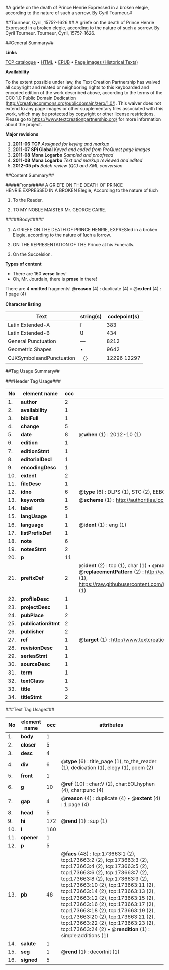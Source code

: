 #A griefe on the death of Prince Henrie Expressed in a broken elegie, according to the nature of such a sorrow. By Cyril Tourneur.#

##Tourneur, Cyril, 1575?-1626.##
A griefe on the death of Prince Henrie Expressed in a broken elegie, according to the nature of such a sorrow. By Cyril Tourneur.
Tourneur, Cyril, 1575?-1626.

##General Summary##

**Links**

[TCP catalogue](http://www.ota.ox.ac.uk/tcp/)  • 
[HTML](http://tei.it.ox.ac.uk/tcp/Texts-HTML/free/A73/A73317.html)  • 
[EPUB](http://tei.it.ox.ac.uk/tcp/Texts-EPUB/free/A73/A73317.epub) • 
[Page images (Historical Texts)](https://historicaltexts.jisc.ac.uk/eebo-99900644e)

**Availability**

To the extent possible under law, the Text Creation Partnership has waived all copyright and related or neighboring rights to this keyboarded and encoded edition of the work described above, according to the terms of the CC0 1.0 Public Domain Dedication (http://creativecommons.org/publicdomain/zero/1.0/). This waiver does not extend to any page images or other supplementary files associated with this work, which may be protected by copyright or other license restrictions. Please go to https://www.textcreationpartnership.org/ for more information about the project.

**Major revisions**

1. __2011-06__ __TCP__ *Assigned for keying and markup*
1. __2011-07__ __SPi Global__ *Keyed and coded from ProQuest page images*
1. __2011-08__ __Mona Logarbo__ *Sampled and proofread*
1. __2011-08__ __Mona Logarbo__ *Text and markup reviewed and edited*
1. __2012-05__ __pfs__ *Batch review (QC) and XML conversion*

##Content Summary##

#####Front#####
A GRIEFE ON THE DEATH OF PRINCE HENRIE.EXPRESSED IN A BROKEN Elegie, According to the nature of ſuch
1. To the Reader.

1. TO MY NOBLE MAISTER Mr. GEORGE CARIE.

#####Body#####

1. A GRIEFE ON THE DEATH OF PRINCE HENRIE, EXPRESſed in a broken Elegie, according to the nature of ſuch a ſorrow.

1. ON THE REPRESENTATION OF THE Prince at his Funeralls.

1. On the Succeſsion.

**Types of content**

  * There are 160 **verse** lines!
  * Oh, Mr. Jourdain, there is **prose** in there!

There are 4 **omitted** fragments! 
 @__reason__ (4) : duplicate (4)  •  @__extent__ (4) : 1 page (4)

**Character listing**


|Text|string(s)|codepoint(s)|
|---|---|---|
|Latin Extended-A|ſ|383|
|Latin Extended-B|Ʋ|434|
|General Punctuation|—|8212|
|Geometric Shapes|▪|9642|
|CJKSymbolsandPunctuation|〈〉|12296 12297|

##Tag Usage Summary##

###Header Tag Usage###

|No|element name|occ|attributes|
|---|---|---|---|
|1.|__author__|2||
|2.|__availability__|1||
|3.|__biblFull__|1||
|4.|__change__|5||
|5.|__date__|8| @__when__ (1) : 2012-10 (1)|
|6.|__edition__|1||
|7.|__editionStmt__|1||
|8.|__editorialDecl__|1||
|9.|__encodingDesc__|1||
|10.|__extent__|2||
|11.|__fileDesc__|1||
|12.|__idno__|6| @__type__ (6) : DLPS (1), STC (2), EEBO-CITATION (1), PROQUEST (1), VID (1)|
|13.|__keywords__|1| @__scheme__ (1) : http://authorities.loc.gov/ (1)|
|14.|__label__|5||
|15.|__langUsage__|1||
|16.|__language__|1| @__ident__ (1) : eng (1)|
|17.|__listPrefixDef__|1||
|18.|__note__|6||
|19.|__notesStmt__|2||
|20.|__p__|11||
|21.|__prefixDef__|2| @__ident__ (2) : tcp (1), char (1)  •  @__matchPattern__ (2) : ([0-9\-]+):([0-9IVX]+) (1), (.+) (1)  •  @__replacementPattern__ (2) : http://eebo.chadwyck.com/downloadtiff?vid=$1&page=$2 (1), https://raw.githubusercontent.com/textcreationpartnership/Texts/master/tcpchars.xml#$1 (1)|
|22.|__profileDesc__|1||
|23.|__projectDesc__|1||
|24.|__pubPlace__|2||
|25.|__publicationStmt__|2||
|26.|__publisher__|2||
|27.|__ref__|1| @__target__ (1) : http://www.textcreationpartnership.org/docs/. (1)|
|28.|__revisionDesc__|1||
|29.|__seriesStmt__|1||
|30.|__sourceDesc__|1||
|31.|__term__|1||
|32.|__textClass__|1||
|33.|__title__|3||
|34.|__titleStmt__|2||


###Text Tag Usage###

|No|element name|occ|attributes|
|---|---|---|---|
|1.|__body__|1||
|2.|__closer__|5||
|3.|__desc__|4||
|4.|__div__|6| @__type__ (6) : title_page (1), to_the_reader (1), dedication (1), elegy (1), poem (2)|
|5.|__front__|1||
|6.|__g__|10| @__ref__ (10) : char:V (2), char:EOLhyphen (4), char:punc (4)|
|7.|__gap__|4| @__reason__ (4) : duplicate (4)  •  @__extent__ (4) : 1 page (4)|
|8.|__head__|5||
|9.|__hi__|172| @__rend__ (1) : sup (1)|
|10.|__l__|160||
|11.|__opener__|1||
|12.|__p__|5||
|13.|__pb__|48| @__facs__ (48) : tcp:173663:1 (2), tcp:173663:2 (2), tcp:173663:3 (2), tcp:173663:4 (2), tcp:173663:5 (2), tcp:173663:6 (2), tcp:173663:7 (2), tcp:173663:8 (2), tcp:173663:9 (2), tcp:173663:10 (2), tcp:173663:11 (2), tcp:173663:14 (2), tcp:173663:13 (2), tcp:173663:12 (2), tcp:173663:15 (2), tcp:173663:16 (2), tcp:173663:17 (2), tcp:173663:18 (2), tcp:173663:19 (2), tcp:173663:20 (2), tcp:173663:21 (2), tcp:173663:22 (2), tcp:173663:23 (2), tcp:173663:24 (2)  •  @__rendition__ (1) : simple:additions (1)|
|14.|__salute__|1||
|15.|__seg__|1| @__rend__ (1) : decorInit (1)|
|16.|__signed__|5||
